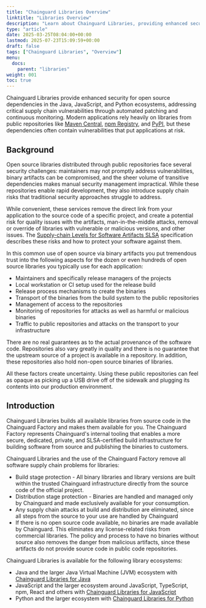 ```yaml
---
title: "Chainguard Libraries Overview"
linktitle: "Libraries Overview"
description: "Learn about Chainguard Libraries, providing enhanced security for Java and Python dependencies through automated patching and comprehensive supply chain protection"
type: "article"
date: 2025-03-25T08:04:00+00:00
lastmod: 2025-07-23T15:09:59+00:00
draft: false
tags: ["Chainguard Libraries", "Overview"]
menu:
  docs:
    parent: "libraries"
weight: 001
toc: true
---
```


Chainguard Libraries provide enhanced security for open source dependencies in
the Java, JavaScript, and Python ecosystems, addressing critical supply chain
vulnerabilities through automated patching and continuous monitoring. Modern
applications rely heavily on libraries from public repositories like [Maven
Central](https://central.sonatype.com/), [npm Registry](https://www.npmjs.com/),
and [PyPI](https://pypi.org/), but these dependencies often contain
vulnerabilities that put applications at risk.

## Background

Open source libraries distributed through public repositories face several
security challenges: maintainers may not promptly address vulnerabilities,
binary artifacts can be compromised, and the sheer volume of transitive
dependencies makes manual security management impractical. While these
repositories enable rapid development, they also introduce supply chain risks
that traditional security approaches struggle to address.

While convenient, these services remove the direct link from your application to
the source code of a specific project, and create a potential risk for quality
issues with the artifacts, man-in-the-middle attacks, removal or override of
libraries with vulnerable or malicious versions, and other issues. The
[Supply-chain Levels for Software Artifacts SLSA](https://slsa.dev/)
specification describes these risks and how to protect your software against
them.

In this common use of open source via binary artifacts you put tremendous trust
into the following aspects for the dozen or even hundreds of open source
libraries you typically use for each application:

* Maintainers and specifically release managers of the projects
* Local workstation or CI setup used for the release build
* Release process mechanisms to create the binaries
* Transport of the binaries from the build system to the public repositories
* Management of access to the repositories
* Monitoring of repositories for attacks as well as harmful or malicious binaries
* Traffic to public repositories and attacks on the transport to your infrastructure

There are no real guarantees as to the actual provenance of the software code.
Repositories also vary greatly in quality and there is no guarantee that the
upstream source of a project is available in a repository. In addition, these
repositories also hold non-open source binaries of libraries.

All these factors create uncertainty. Using these public repositories can feel
as opaque as picking up a USB drive off of the sidewalk and plugging its
contents into our production environment.

## Introduction 

Chainguard Libraries builds all available libraries from source code in the
Chainguard Factory and makes them available for you. The Chainguard Factory
represents Chainguard's internal tooling that enables a more secure, dedicated,
private, and SLSA-certified build infrastructure for building software from
source and publishing the binaries to customers.

Chainguard Libraries and the use of the Chainguard Factory remove all software
supply chain problems for libraries:

* Build stage protection - All binary libraries and library versions are built
  within the trusted Chainguard infrastructure directly from the source code of
  the official project. 
* Distribution stage protection - Binaries are handled and managed only by
  Chainguard and made exclusively available for your consumption.
* Any supply chain attacks at build and distribution are eliminated, since all
  steps from the source to your use are handled by Chainguard 
* If there is no open source code available, no binaries are made available by
  Chainguard. This eliminates any license-related risks from commercial
  libraries. The policy and process to have no binaries without source also
  removes the danger from malicious artifacts, since these artifacts do not
  provide source code in public code repositories.

Chainguard Libraries is available for the following library ecosystems:

* Java and the larger Java Virtual Machine (JVM) ecosystem with [Chainguard
  Libraries for Java](/chainguard/libraries/java/overview/)
* JavaScript and the larger ecosystem around JavaScript, TypeScript, npm, React
  and others with [Chainguard Libraries for
  JavaScript](/chainguard/libraries/javascript/overview/)
* Python and the larger ecosystem with [Chainguard Libraries for
  Python](/chainguard/libraries/python/overview/)